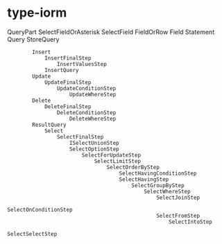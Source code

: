 # type-iorm
QueryPart
    SelectFieldOrAsterisk
        SelectField
    FieldOrRow
        Field
    Statement
        Query
            StoreQuery
                
            Insert
                InsertFinalStep
                    InsertValuesStep
                InsertQuery
            Update
                UpdateFinalStep
                    UpdateConditionStep
                        UpdateWhereStep
            Delete
                DeleteFinalStep
                    DeleteConditionStep
                        DeleteWhereStep
            ResultQuery
                Select
                    SelectFinalStep
                        ISelectUnionStep
                        SelectOptionStep
                            SelectForUpdateStep
                                SelectLimitStep
                                    SelectOrderByStep
                                        SelectHavingConditionStep
                                        SelectHavingStep
                                            SelectGroupByStep
                                                SelectWhereStep
                                                    SelectJoinStep
                                                        SelectOnConditionStep
                                                    SelectFromStep
                                                        SelectIntoStep
                                                            SelectSelectStep
                                                
 
